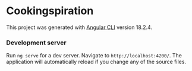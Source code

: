 # Cookingspiration

This project was generated with [Angular CLI](https://github.com/angular/angular-cli) version 18.2.4.

### Development server

Run `ng serve` for a dev server. Navigate to `http://localhost:4200/`. The application will automatically reload if you change any of the source files.
